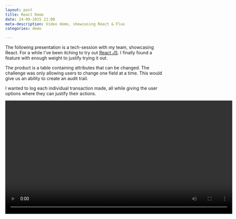 ```yaml
---
layout: post
title: React Demo
date: 24-09-2015 21:00
meta-description: Video demo, showcasing React & Flux
categories: demo

---
```

The following presentation is a tech-session with my team, showcasing React.
For a while I've been itching to try out [React JS](https://facebook.github.io/react/). I finally found a feature with enough weight to justify trying it out.

The product is a table containing attributes that can be changed. The challenge
was only allowing users to change one field at a time. This would give us an
ability to create an audit trail. 

I wanted to log each individual transaction made, all while giving the user
options where they can justify their actions.

<video width="720px" controls="controls" preload='auto'>
<source src="https://s3-eu-west-1.amazonaws.com/ubuck-2/react-demo.mp4"  type='video/mp4' />
</video>

